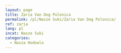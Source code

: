 ```yaml
---
layout: page
title: Zaria Van Dog Polonica
permalink: /pl/Nasze Suki/Zaria Van Dog Polonica/
ref: zaria
lang: pl
incat: Nasze Suki
categories:
  - Nasza Hodowla
---
```

